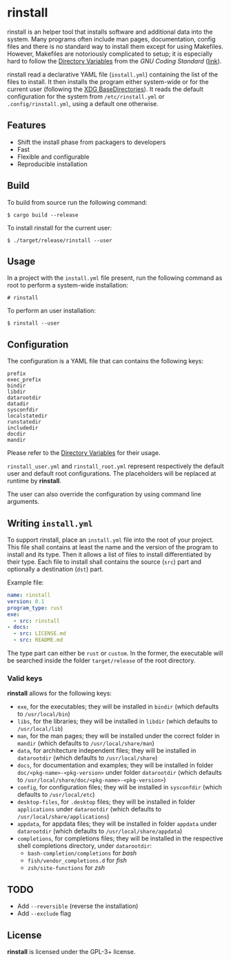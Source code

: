 # rinstall

rinstall is an helper tool that installs software and additional data into the system.
Many programs often include man pages, documentation, config files and there is no standard
way to install them except for using Makefiles. However, Makefiles are notoriously complicated to
setup; it is especially hard to follow the [Directory Variables] from the _GNU Coding
Standard_ ([link][Makefiles Best Practices]).

[Directory Variables]: https://www.gnu.org/prep/standards/html_node/Directory-Variables.html
[Makefiles Best Practices]: https://danyspin97.org/blog/makefiles-best-practices/

rinstall read a declarative YAML file (`install.yml`) containing the list of the files to install.
It then installs the program either system-wide or for the current user (following the
[XDG BaseDirectories]). It reads the default configuration for the system from `/etc/rinstall.yml`
or `.config/rinstall.yml`, using a default one otherwise.

[XDG BaseDirectories]: https://specifications.freedesktop.org/basedir-spec/basedir-spec-latest.html

## Features

- Shift the install phase from packagers to developers
- Fast
- Flexible and configurable
- Reproducible installation

## Build

To build from source run the following command:

```
$ cargo build --release
```

To install rinstall for the current user:

```
$ ./target/release/rinstall --user
```

## Usage

In a project with the `install.yml` file present, run the following command as root to perform a
system-wide installation:

```
# rinstall
```

To perform an user installation:

```
$ rinstall --user
```

## Configuration

The configuration is a YAML file that can contains the following keys:

```
prefix
exec_prefix
bindir
libdir
datarootdir
datadir
sysconfdir
localstatedir
runstatedir
includedir
docdir
mandir
```

Please refer to the [Directory Variables] for their usage.

`rinstall_user.yml` and `rinstall_root.yml` represent respectively the default user and default
root configurations. The placeholders will be replaced at runtime by **rinstall**.

The user can also override the configuration by using command line arguments.

## Writing `install.yml`

To support rinstall, place an `install.yml` file into the root of your project. This file
shall contains at least the name and the version of the program to install and its type. Then it
allows a list of files to install differentiated by their type. Each file to install shall contains
the source (`src`) part and optionally a destination (`dst`) part.

Example file:

```yaml
name: rinstall
version: 0.1
program_type: rust
exe:
  - src: rinstall
- docs:
  - src: LICENSE.md
  - src: README.md
```

The type part can either be `rust` or `custom`. In the former, the executable will be searched
inside the folder `target/release` of the root directory.

### Valid keys

**rinstall** allows for the following keys:

- `exe`, for the executables; they will be installed in `bindir` (which defaults to
  `/usr/local/bin`)
- `libs`, for the libraries; they will be installed in `libdir` (which defaults to `/usr/local/lib`)
- `man`, for the man pages; they will be installed under the correct folder in `mandir`
  (which defaults to `/usr/local/share/man`)
- `data`, for architecture independent files; they will be installed in `datarootdir` (which
  defaults to `/usr/local/share`)
- `docs`, for documentation and examples; they will be installed in folder
  `doc/<pkg-name>-<pkg-version>` under folder `datarootdir` (which defaults to
  `/usr/local/share/doc/<pkg-name>-<pkg-version>`)
- `config`, for configuration files; they will be installed in `sysconfdir` (which defaults to
  `/usr/local/etc`)
- `desktop-files`, for `.desktop` files; they will be installed in folder
  `applications` under `datarootdir` (which defaults to `/usr/local/share/applications`)
- `appdata`, for appdata files; they will be installed in folder
  `appdata` under `datarootdir` (which defaults to `/usr/local/share/appdata`)
- `completions`, for completions files; they will be installed in the respective shell completions
  directory, under `datarootdir`:
  + `bash-completion/completions` for *bash*
  + `fish/vendor_completions.d` for *fish*
  + `zsh/site-functions` for *zsh*

## TODO

- Add `--reversible` (reverse the installation)
- Add `--exclude` flag

## License

**rinstall** is licensed under the GPL-3+ license.

